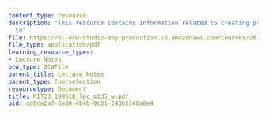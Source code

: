 ```yaml
---
content_type: resource
description: "This resource contains information related to creating presentation.\r\
  \n"
file: https://ol-ocw-studio-app-production.s3.amazonaws.com/courses/20-109-laboratory-fundamentals-in-biological-engineering-spring-2010/cd0ca2a78e804b4b9c01243b5340a8e4_MIT20_109S10_lec_m1d5_w.pdf
file_type: application/pdf
learning_resource_types:
- Lecture Notes
ocw_type: OCWFile
parent_title: Lecture Notes
parent_type: CourseSection
resourcetype: Document
title: MIT20_109S10_lec_m1d5_w.pdf
uid: cd0ca2a7-8e80-4b4b-9c01-243b5340a8e4
---
```

